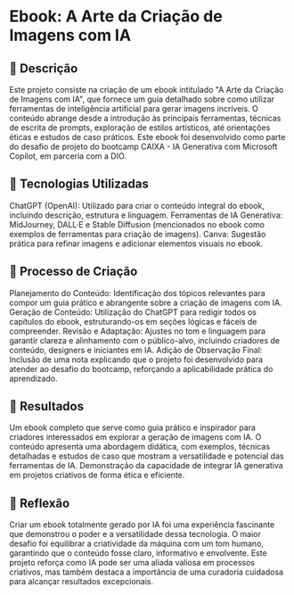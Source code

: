 # Ebook: A Arte da Criação de Imagens com IA
## 📒 Descrição
Este projeto consiste na criação de um ebook intitulado "A Arte da Criação de Imagens com IA", que fornece um guia detalhado sobre como utilizar ferramentas de inteligência artificial para gerar imagens incríveis. O conteúdo abrange desde a introdução às principais ferramentas, técnicas de escrita de prompts, exploração de estilos artísticos, até orientações éticas e estudos de caso práticos.
Este ebook foi desenvolvido como parte do desafio de projeto do bootcamp CAIXA - IA Generativa com Microsoft Copilot, em parceria com a DIO.

## 🤖 Tecnologias Utilizadas
ChatGPT (OpenAI): Utilizado para criar o conteúdo integral do ebook, incluindo descrição, estrutura e linguagem.
Ferramentas de IA Generativa:
MidJourney, DALL·E e Stable Diffusion (mencionados no ebook como exemplos de ferramentas para criação de imagens).
Canva: Sugestão prática para refinar imagens e adicionar elementos visuais no ebook.

## 🧐 Processo de Criação
Planejamento do Conteúdo:
Identificação dos tópicos relevantes para compor um guia prático e abrangente sobre a criação de imagens com IA.
Geração de Conteúdo:
Utilização do ChatGPT para redigir todos os capítulos do ebook, estruturando-os em seções lógicas e fáceis de compreender.
Revisão e Adaptação:
Ajustes no tom e linguagem para garantir clareza e alinhamento com o público-alvo, incluindo criadores de conteúdo, designers e iniciantes em IA.
Adição de Observação Final:
Inclusão de uma nota explicando que o projeto foi desenvolvido para atender ao desafio do bootcamp, reforçando a aplicabilidade prática do aprendizado.

## 🚀 Resultados
Um ebook completo que serve como guia prático e inspirador para criadores interessados em explorar a geração de imagens com IA.
O conteúdo apresenta uma abordagem didática, com exemplos, técnicas detalhadas e estudos de caso que mostram a versatilidade e potencial das ferramentas de IA.
Demonstração da capacidade de integrar IA generativa em projetos criativos de forma ética e eficiente.

## 💭 Reflexão
Criar um ebook totalmente gerado por IA foi uma experiência fascinante que demonstrou o poder e a versatilidade dessa tecnologia. O maior desafio foi equilibrar a criatividade da máquina com um tom humano, garantindo que o conteúdo fosse claro, informativo e envolvente. Este projeto reforça como IA pode ser uma aliada valiosa em processos criativos, mas também destaca a importância de uma curadoria cuidadosa para alcançar resultados excepcionais.
